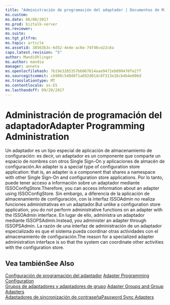```yaml
---
title: "Administración de programación del adaptador | Documentos de Microsoft"
ms.custom: 
ms.date: 06/08/2017
ms.prod: biztalk-server
ms.reviewer: 
ms.suite: 
ms.tgt_pltfrm: 
ms.topic: article
ms.assetid: 38563b3c-6d52-4e4e-ac6e-74f46ce22c6a
caps.latest.revision: "5"
author: MandiOhlinger
ms.author: mandia
manager: anneta
ms.openlocfilehash: 7b19e3285357bb067614aae9472eb099470fe27f
ms.sourcegitcommit: cb908c540d8f1a692d01dc8f313e16cb4b4e696d
ms.translationtype: MT
ms.contentlocale: es-ES
ms.lasthandoff: 09/20/2017
---
```

# <a name="adapter-programming-administration"></a><span data-ttu-id="07e95-102">Administración de programación del adaptador</span><span class="sxs-lookup"><span data-stu-id="07e95-102">Adapter Programming Administration</span></span>
<span data-ttu-id="07e95-103">Un adaptador es un tipo especial de aplicación de almacenamiento de configuración: es decir, un adaptador es un componente que comparte un espacio de nombres con otros Single Sign-On y aplicaciones de almacén de configuración.</span><span class="sxs-lookup"><span data-stu-id="07e95-103">An adapter is a special type of configuration store application: that is, an adapter is a component that shares a namespace with other Single Sign-On and configuration store applications.</span></span> <span data-ttu-id="07e95-104">Por lo tanto, puede tener acceso a información sobre un adaptador mediante ISSOConfigStore.</span><span class="sxs-lookup"><span data-stu-id="07e95-104">Therefore, you can access information about an adapter using ISSOConfigStore.</span></span> <span data-ttu-id="07e95-105">Sin embargo, a diferencia de la aplicación de almacenamiento de configuración, con la interfaz ISSOAdmin no realiza funciones administrativas en un adaptador.</span><span class="sxs-lookup"><span data-stu-id="07e95-105">But unlike a configuration store application, you do not perform administrative functions on an adapter with the ISSOAdmin interface.</span></span> <span data-ttu-id="07e95-106">En lugar de ello, administra un adaptador mediante ISSOPSAdmin.</span><span class="sxs-lookup"><span data-stu-id="07e95-106">Instead, you administer an adapter through ISSOPSAdmin.</span></span> <span data-ttu-id="07e95-107">La razón de una interfaz de administración de un adaptador especializado es que el sistema pueda coordinar otras actividades con el almacenamiento de configuración.</span><span class="sxs-lookup"><span data-stu-id="07e95-107">The reason for a specialized adapter administration interface is so that the system can coordinate other activities with the configuration store.</span></span>  
  
## <a name="see-also"></a><span data-ttu-id="07e95-108">Vea también</span><span class="sxs-lookup"><span data-stu-id="07e95-108">See Also</span></span>  
 <span data-ttu-id="07e95-109">[Configuración de programación del adaptador](../core/adapter-programming-configuration.md) </span><span class="sxs-lookup"><span data-stu-id="07e95-109">[Adapter Programming Configuration](../core/adapter-programming-configuration.md) </span></span>  
 <span data-ttu-id="07e95-110">[Grupos de adaptadores y adaptadores de grupo](../core/adapter-groups-and-group-adapters.md) </span><span class="sxs-lookup"><span data-stu-id="07e95-110">[Adapter Groups and Group Adapters](../core/adapter-groups-and-group-adapters.md) </span></span>  
 [<span data-ttu-id="07e95-111">Adaptadores de sincronización de contraseña</span><span class="sxs-lookup"><span data-stu-id="07e95-111">Password Sync Adapters</span></span>](../core/password-sync-adapters.md)